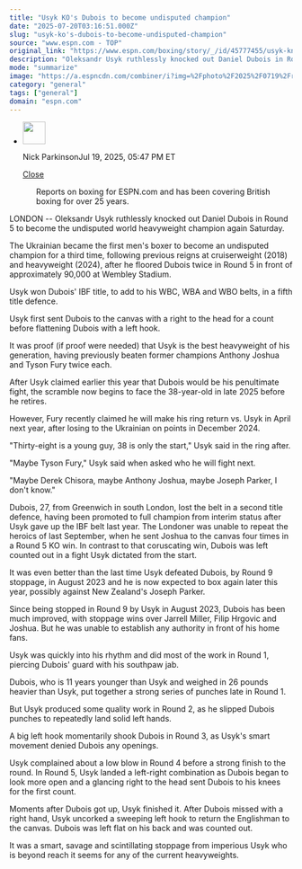 ```yaml
---
title: "Usyk KO's Dubois to become undisputed champion"
date: "2025-07-20T03:16:51.000Z"
slug: "usyk-ko's-dubois-to-become-undisputed-champion"
source: "www.espn.com - TOP"
original_link: "https://www.espn.com/boxing/story/_/id/45777455/usyk-knocks-dubois-become-undisputed-heavyweight-champion"
description: "Oleksandr Usyk ruthlessly knocked out Daniel Dubois in Round 5 to become undisputed world heavyweight champion once again on Saturday."
mode: "summarize"
image: "https://a.espncdn.com/combiner/i?img=%2Fphoto%2F2025%2F0719%2Fr1521091_1296x729_16%2D9.jpg"
category: "general"
tags: ["general"]
domain: "espn.com"
---
```

<div id="readability-page-1" class="page"><div><div><ul><li><p><img src="https://a.espncdn.com/combiner/i?img=/photo/2024/0321/r1308010_100x150_2-3.jpg&amp;h=80&amp;w=80&amp;scale=crop" alt="" width="40" height="40"></p><p>Nick Parkinson<span>Jul 19, 2025, 05:47 PM ET</span></p><div><p><a href="#">Close</a></p><ul>Reports on boxing for ESPN.com and has been covering British boxing for over 25 years.</ul></div></li></ul></div><p>LONDON -- Oleksandr Usyk ruthlessly knocked out Daniel Dubois in Round 5 to become the undisputed world heavyweight champion again Saturday.</p><p>The Ukrainian became the first men's boxer to become an undisputed champion for a third time, following previous reigns at cruiserweight (2018) and heavyweight (2024), after he floored Dubois twice in Round 5 in front of approximately 90,000 at Wembley Stadium.</p><p>Usyk won Dubois' IBF title, to add to his WBC, WBA and WBO belts, in a fifth title defence.</p><p>Usyk first sent Dubois to the canvas with a right to the head for a count before flattening Dubois with a left hook.</p><p>It was proof (if proof were needed) that Usyk is the best heavyweight of his generation, having previously beaten former champions Anthony Joshua and Tyson Fury twice each.</p><p>After Usyk claimed earlier this year that Dubois would be his penultimate fight, the scramble now begins to face the 38-year-old in late 2025 before he retires.</p><p>However, Fury recently claimed he will make his ring return vs. Usyk in April next year, after losing to the Ukrainian on points in December 2024.</p><p>"Thirty-eight is a young guy, 38 is only the start," Usyk said in the ring after.</p><p>"Maybe Tyson Fury," Usyk said when asked who he will fight next.</p><p>"Maybe Derek Chisora, maybe Anthony Joshua, maybe Joseph Parker, I don't know."</p><p>Dubois, 27, from Greenwich in south London, lost the belt in a second title defence, having been promoted to full champion from interim status after Usyk gave up the IBF belt last year. The Londoner was unable to repeat the heroics of last September, when he sent Joshua to the canvas four times in a Round 5 KO win. In contrast to that coruscating win, Dubois was left counted out in a fight Usyk dictated from the start.</p><p>It was even better than the last time Usyk defeated Dubois, by Round 9 stoppage, in August 2023 and he is now expected to box again later this year, possibly against New Zealand's Joseph Parker.</p><p>Since being stopped in Round 9 by Usyk in August 2023, Dubois has been much improved, with stoppage wins over Jarrell Miller, Filip Hrgovic and Joshua. But he was unable to establish any authority in front of his home fans.</p><p>Usyk was quickly into his rhythm and did most of the work in Round 1, piercing Dubois' guard with his southpaw jab.</p><p>Dubois, who is 11 years younger than Usyk and weighed in 26 pounds heavier than Usyk, put together a strong series of punches late in Round 1.</p><p>But Usyk produced some quality work in Round 2, as he slipped Dubois punches to repeatedly land solid left hands.</p><p>A big left hook momentarily shook Dubois in Round 3, as Usyk's smart movement denied Dubois any openings.</p><p>Usyk complained about a low blow in Round 4 before a strong finish to the round. In Round 5, Usyk landed a left-right combination as Dubois began to look more open and a glancing right to the head sent Dubois to his knees for the first count.</p><p>Moments after Dubois got up, Usyk finished it. After Dubois missed with a right hand, Usyk uncorked a sweeping left hook to return the Englishman to the canvas. Dubois was left flat on his back and was counted out.</p><p>It was a smart, savage and scintillating stoppage from imperious Usyk who is beyond reach it seems for any of the current heavyweights.</p>
</div></div>